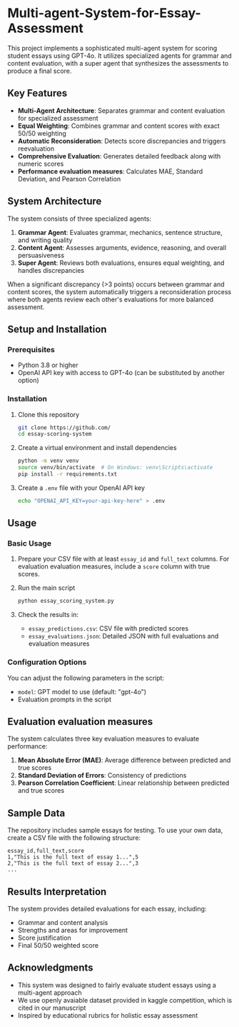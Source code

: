 # Multi-agent-System-for-Essay-Assessment

This project implements a sophisticated multi-agent system for scoring student essays using GPT-4o. It utilizes specialized agents for grammar and content evaluation, with a super agent that synthesizes the assessments to produce a final score.

## Key Features

- **Multi-Agent Architecture**: Separates grammar and content evaluation for specialized assessment
- **Equal Weighting**: Combines grammar and content scores with exact 50/50 weighting
- **Automatic Reconsideration**: Detects score discrepancies and triggers reevaluation
- **Comprehensive Evaluation**: Generates detailed feedback along with numeric scores
- **Performance evaluation measures**: Calculates MAE, Standard Deviation, and Pearson Correlation

## System Architecture

The system consists of three specialized agents:

1. **Grammar Agent**: Evaluates grammar, mechanics, sentence structure, and writing quality
2. **Content Agent**: Assesses arguments, evidence, reasoning, and overall persuasiveness
3. **Super Agent**: Reviews both evaluations, ensures equal weighting, and handles discrepancies

When a significant discrepancy (>3 points) occurs between grammar and content scores, the system automatically triggers a reconsideration process where both agents review each other's evaluations for more balanced assessment.

## Setup and Installation

### Prerequisites

- Python 3.8 or higher
- OpenAI API key with access to GPT-4o (can be substituted by another option)

### Installation

1. Clone this repository
   ```bash
   git clone https://github.com/
   cd essay-scoring-system
   ```

2. Create a virtual environment and install dependencies
   ```bash
   python -m venv venv
   source venv/bin/activate  # On Windows: venv\Scripts\activate
   pip install -r requirements.txt
   ```

3. Create a `.env` file with your OpenAI API key
   ```bash
   echo "OPENAI_API_KEY=your-api-key-here" > .env
   ```

## Usage

### Basic Usage

1. Prepare your CSV file with at least `essay_id` and `full_text` columns. For evaluation evaluation measures, include a `score` column with true scores.

2. Run the main script
   ```bash
   python essay_scoring_system.py
   ```

3. Check the results in:
   - `essay_predictions.csv`: CSV file with predicted scores
   - `essay_evaluations.json`: Detailed JSON with full evaluations and evaluation measures

### Configuration Options

You can adjust the following parameters in the script:

- `model`: GPT model to use (default: "gpt-4o")
- Evaluation prompts in the script

## Evaluation evaluation measures

The system calculates three key evaluation measures to evaluate performance:

1. **Mean Absolute Error (MAE)**: Average difference between predicted and true scores
2. **Standard Deviation of Errors**: Consistency of predictions
3. **Pearson Correlation Coefficient**: Linear relationship between predicted and true scores

## Sample Data

The repository includes sample essays for testing. To use your own data, create a CSV file with the following structure:

```
essay_id,full_text,score
1,"This is the full text of essay 1...",5
2,"This is the full text of essay 2...",3
...
```

## Results Interpretation

The system provides detailed evaluations for each essay, including:

- Grammar and content analysis
- Strengths and areas for improvement
- Score justification
- Final 50/50 weighted score


## Acknowledgments

- This system was designed to fairly evaluate student essays using a multi-agent approach
- We use openly avaiable dataset provided in kaggle competition, which is cited in our manuscript
- Inspired by educational rubrics for holistic essay assessment
